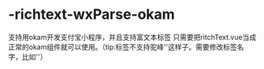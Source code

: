 # -richtext-wxParse-okam
支持用okam开发支付宝小程序，并且支持富文本标签
只需要把ritchText.vue当成正常的okam组件就可以使用。（tip:标签不支持驼峰'<ritchText>'这样子。需要修改标签名字，比如'<richtext>'）

